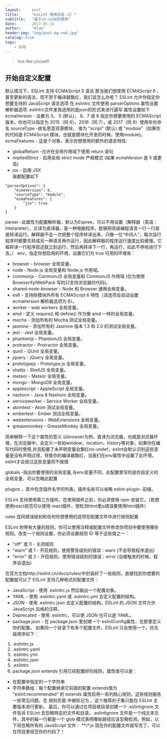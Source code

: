 ```yaml
---
layout:     post
title:      "esLint 使用总结（2）"
subtitle:   "基于vs-code的使用"
date:       2017-05-15
author:     "Alan"
header-img: "img/post-bg-rwd.jpg"
catalog: true
tags:
    - 前端
---
```


> live like youself. 

## 开始自定义配置

默认情况下，ESLint 支持 ECMAScript 5 语法
那当我们想使用 ECMAScript 6 ，甚至更新的语法，而不至于编译器飘红，我们该怎么办呢？
ESLint 允许你指定你想要支持的 JavaScript 语言选项
在.eslintrc 文件使用 parserOptions 属性设置解析器选项
.eslintrc文件里我选用的是json的形式来进行遍写
属性设置如下
ecmaVersion - 设置为 3， 5 (默认)， 6、7 或 8 指定你想要使用的 ECMAScript 版本。你也可以指定为 2015（同 6），2016（同 7），或 2017（同 8）使用年份命名
sourceType -故名思意资源模块， 值为 "script" (默认) 或 "module"（如果你的代码是 ECMAScript 模块，也就是模块化开发的时候，使用module)。
ecmaFeatures - 这是个对象，表示你想使用的额外的语言特性:
* globalReturn -允许在全局作用域下使用 return 语句
* impliedStrict - 启用全局 strict mode 严格模式 (如果 ecmaVersion 是 5 或更高)
* jsx - 启用 JSX     
我都配置如下

```
"parserOptions": {
    "ecmaVersion": 6,
    "sourceType": "module",
    "ecmaFeatures": {
        "jsx": true
    }
}
````

parser  -此属性为配置解析器，默认为Espree，可以不用设置（解释器（英语：Interpreter），又译为直译器，是一种电脑程序，能够把高级编程语言一行一行直接转译运行。解释器不会一次把整个程序转译出来，只像一位“中间人”，每次运行程序时都要先转成另一种语言再作运行，因此解释器的程序运行速度比较缓慢。它每转译一行程序叙述就立刻运行，然后再转译下一行，再运行，如此不停地进行下去。）
 env，指定你想启用的环境，设置它们为 true
可用的环境有：

* browser - browser 全局变量。
* node - Node.js 全局变量和 Node.js 作用域。
* commonjs - CommonJS 全局变量和 CommonJS 作用域 (仅为使用 Browserify/WebPack 写的只支持浏览器的代码)。
* shared-node-browser - Node 和 Browser 通用全局变量。
* es6 - 支持除模块外所有 ECMAScript 6 特性（该选项会自动设置 ecmaVersion 解析器选项为 6）。
* worker - web workers 全局变量。
* amd - 定义 require() 和 define() 作为像 amd 一样的全局变量。
* mocha - 添加所有的 Mocha 测试全局变量。
* jasmine - 添加所有的 Jasmine 版本 1.3 和 2.0 的测试全局变量。
* jest - Jest 全局变量。
* phantomjs - PhantomJS 全局变量。
* protractor - Protractor 全局变量。
* qunit - QUnit 全局变量。
* jquery - jQuery 全局变量。
* prototypejs - Prototype.js 全局变量。
* shelljs - ShellJS 全局变量。
* meteor - Meteor 全局变量。
* mongo - MongoDB 全局变量。
* applescript - AppleScript 全局变量。
* nashorn - Java 8 Nashorn 全局变量。
* serviceworker - Service Worker 全局变量。
* atomtest - Atom 测试全局变量。
* embertest - Ember 测试全局变量。
* webextensions - WebExtensions 全局变量。
* greasemonkey - GreaseMonkey 全局变量。

简单解释一下这个属性的意义 
以browser为例，直译为浏览器，也就是浏览器环境，在浏览器中，会定义一些如window，location，history等对象，如果你在编写代码时使用,并且配置了未声明变量会飘红no-undef，eslint会默认识别这些变量是没有声明过得，导致你的编译器飘红，当我们在env属性中设置了此环境，eslint才会放过这些变量而不报错

globals -指出你要使用的全局变量,与env变量不同，此配置里写的是你自定义的全局变量，可以忽略此配置

plugins ，其中包含插件名字的列表。插件名称可以省略 eslint-plugin- 前缀。

ESLint 支持使用第三方插件。在使用插件之前，你必须使用 npm 安装它。（若想使用react规范可以使用 react插件，想检测html里js错误要使用html插件）

rules 连同错误级别和任何你想使用的选项在配置文件中进行规则配置

ESLint 附带有大量的规则。你可以使用注释或配置文件修改你项目中要使用哪些规则。改变一个规则设置，你必须设置规则 ID 等于这些值之一：

* "off" 或 0 - 关闭规则
* "warn" 或 1 - 开启规则，使用警告级别的错误：warn (不会导致程序退出)
* "error" 或 2 - 开启规则，使用错误级别的错误：error (当被触发的时候，程序会退出)

在官方文档http://eslint.cn/docs/rules/中封装好了一些规则，直接找到你想要的配置就可以了
ESLint 支持几种格式的配置文件：

* JavaScript - 使用 .eslintrc.js 然后输出一个配置对象。
* YAML - 使用 .eslintrc.yaml 或 .eslintrc.yml 去定义配置的结构。
* JSON - 使用 .eslintrc.json 去定义配置的结构，ESLint 的 JSON 文件允许 JavaScript 风格的注释。
* Deprecated - 使用 .eslintrc，可以使 JSON 也可以是 YAML。
* package.json - 在 package.json 里创建一个 eslintConfig属性，在那里定义你的配置。
如果同一个目录下有多个配置文件，ESLint 只会使用一个。优先级顺序如下：

1. .eslintrc.js
2. .eslintrc.yaml
3. .eslintrc.yml
4. .eslintrc.json
5. .eslintrc
6. package.json
extends 引用已经配置好的规则，属性值可以是：

* 在配置中指定的一个字符串
* 字符串数组：每个配置继承它前面的配置
extends值为 "eslint:recommended" 的 extends 属性启用一系列核心规则，这些规则报告一些常见问题，在 规则页面 中被标记为  。这个推荐的子集只能在 ESLint 主要版本进行更新。
最后，你可以通过在项目根目录创建一个 .eslintignore 文件告诉 ESLint 去忽略特定的文件和目录。.eslintignore 文件是一个纯文本文件，其中的每一行都是一个 glob 模式表明哪些路径应该忽略检测。例如，以下将忽略所有的 JavaScript 文件：
**/*.js
现在你的配置文件就写完了，可以在项目里规范你的代码了！
